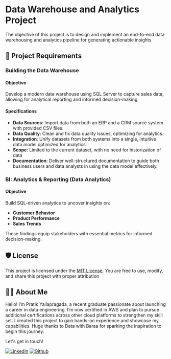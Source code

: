 # Data Warehouse and Analytics Project

The objective of this project is to design and implement an end-to-end data warehousing and analytics pipeline for generating actionable insights.


## 🚀 Project Requirements

### Building the Data Warehouse

#### Objective
Develop a modern data warehouse using SQL Server to capture sales data, allowing for analytical reporting and informed decision-making

#### Specifications
- **Data Sources**: Import data from both an ERP and a CRM source system with provided CSV files.
- **Data Quality**: Clean and fix data quality issues, optimizing for analytics.
- **Integration**: Unify datasets from both systems into a single, intuitive data model optimized for analytics.
- **Scope**: Limited to the current dataset, with no need for historization of data 
- **Documentation**: Deliver well-structured documentation to guide both business users and data analysts in using the data model effectively.


### BI: Analytics & Reporting (Data Analytics)

#### Objective
Build SQL-driven analytics to uncover insights on:
- **Customer Behavior**
- **Product Performance**
- **Sales Trends**

These findings equip stakeholders with essential metrics for informed decision-making.


## 🛡️ License

This project is licensed under the [MIT License](LICENSE). You are free to use, modify, and share this project with proper attribution

## 👨‍🎓 About Me

Hello! I’m Pratik Yallapragada, a recent graduate passionate about launching a career in data engineering. I’m now certified in AWS and plan to pursue additional certifications across other cloud platforms to strengthen my skill set. I created this project to gain hands-on experience and showcase my capabilities. Huge thanks to Data with Baraa for sparking the inspiration to begin this journey.

Let's get in touch!

[![LinkedIn](https://your-image-host.com/round-linkedin-icon.png)](https://www.linkedin.com/in/pratik-yallapragada/) [![Github](https://img.shields.io/badge/-github-gray?logo=github&style=for-the-badge)](https://github.com/KagPrat)
